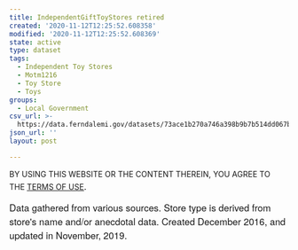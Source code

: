 ```yaml
---
title: IndependentGiftToyStores retired
created: '2020-11-12T12:25:52.608358'
modified: '2020-11-12T12:25:52.608369'
state: active
type: dataset
tags:
  - Independent Toy Stores
  - Motm1216
  - Toy Store
  - Toys
groups:
  - Local Government
csv_url: >-
  https://data.ferndalemi.gov/datasets/73ace1b270a746a398b9b7b514dd067b_2.csv?outSR=%7B%22latestWkid%22%3A2253%2C%22wkid%22%3A2253%7D
json_url: ''
layout: post

---
```

<p>BY USING THIS WEBSITE OR THE CONTENT THEREIN, YOU AGREE TO THE <u><a href='https://www.oakgov.com/open-data-terms'>TERMS OF USE</a></u><span style='font-family:&quot;Avenir Next W01&quot;, &quot;Avenir Next W00&quot;, &quot;Avenir Next&quot;, Avenir, &quot;Helvetica Neue&quot;, Helvetica, Arial, sans-serif; font-size:17px;'>.</span></p><p><span style='font-family:&quot;Avenir Next W01&quot;, &quot;Avenir Next W00&quot;, &quot;Avenir Next&quot;, Avenir, &quot;Helvetica Neue&quot;, Helvetica, Arial, sans-serif; font-size:17px;'>Data gathered from various sources. Store type is derived from store's name and/or anecdotal data. Created December 2016, and updated in November, 2019.</span></p>
